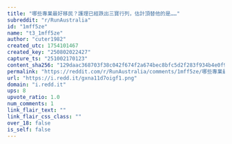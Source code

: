 ```yaml
---
title: "哪些專業最好移民？護理已經跌出三寶行列，估計頂替他的是……"
subreddit: "r/RunAustralia"
id: "1mff5ze"
name: "t3_1mff5ze"
author: "cuter1982"
created_utc: 1754101467
created_key: "250802022427"
capture_ts: "251002170123"
content_sha256: "129daac368703f38c042f674f2a674bec8bfc5d2f283f934b4e0f96a935eb30e"
permalink: "https://reddit.com/r/RunAustralia/comments/1mff5ze/哪些專業最好移民護理已經跌出三寶行列估計頂替他的是/"
url: "https://i.redd.it/gxna11d7oigf1.png"
domain: "i.redd.it"
ups: 8
upvote_ratio: 1.0
num_comments: 1
link_flair_text: ""
link_flair_css_class: ""
over_18: false
is_self: false
---
```


